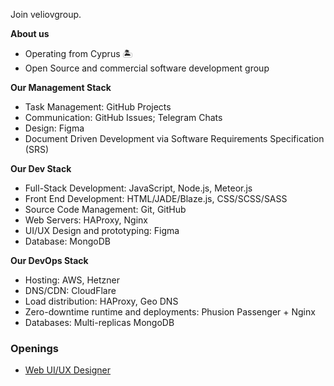 Join veliovgroup.

__About us__

- Operating from Cyprus 🏝️
- Open Source and commercial software development group

__Our Management Stack__

- Task Management: GitHub Projects
- Communication: GitHub Issues; Telegram Chats
- Design: Figma
- Document Driven Development via Software Requirements Specification (SRS)

__Our Dev Stack__

- Full-Stack Development: JavaScript, Node.js, Meteor.js
- Front End Development: HTML/JADE/Blaze.js, CSS/SCSS/SASS
- Source Code Management: Git, GitHub
- Web Servers: HAProxy, Nginx
- UI/UX Design and prototyping: Figma
- Database: MongoDB

__Our DevOps Stack__

- Hosting: AWS, Hetzner
- DNS/CDN: CloudFlare
- Load distribution: HAProxy, Geo DNS
- Zero-downtime runtime and deployments: Phusion Passenger + Nginx
- Databases: Multi-replicas MongoDB

### Openings

- [Web UI/UX Designer](https://github.com/veliovgroup/careers/blob/master/web-designer_202301.md)
